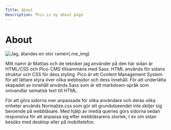 ```yaml
---
Title: About
Description: This is my about page
---
```


About
==========================

![Jag, ätandes en stor ramen](%assets_url%/img/me_ramen_small.png "Test title"){.me_img}

Mitt namn är Mattias och de tekniker jag använder på den här sidan är HTML/CSS och Pico-CMS tillsammans med Sass. HTML används för sidans struktur och CSS för dess styling. Pico är ett Content Management System för att lättare styra över olika webbsidor och dess innehåll. För att underlätta skapadet av innehåll används Sass som är ett markdown-språk som omvandlar sematisk text till HTML.

För att göra sidorna mer anpassade för olika användare och deras olika enheter används Normalize.css som gör att grundutseendet inte skiljer sig beroende på webbläsare. Med hjälp av media queries görs sidorna sedan responsiva för att anpassa sig efter webbläsarens storlek, t ex om sidan besöks med desktop eller på mobiltelefon.
